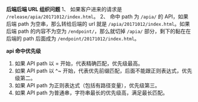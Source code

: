 **后端后端 URL 组织问题**
1、 如果客户进来的请求是 `/release/apia/20171012/index.html`。
2、 命中 path 为 `/apia/` 的 API，如果后端 path 为空串，那么转给后端的 url 就是 `/apia/20171012/index.html`。如果后端 path 的内容不为空为 `/endpoint/`，那么就切掉 `/apia/` 部分，剩下的黏在在后端的 path 后面成为 `/endpoint/20171012/index.html`。

**api 命中优先级**
1. 如果 API path 以 = 开始，代表精确匹配，优先级最高。
2. 如果 API path 以 ^~ 开始，代表优先前缀匹配，后面不能跟正则表达式，优先级第二。
3. 如果 API path 为正则表达式（包括有路径变量），优先级第三。
4. 如果 API path 为普通串，字符串最长的优先级高，满足最长匹配。
